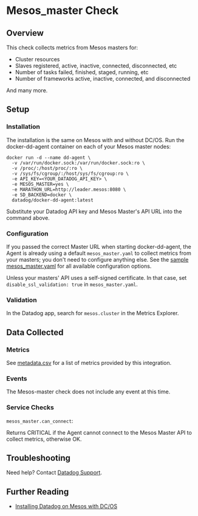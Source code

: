 # Mesos_master Check

## Overview

This check collects metrics from Mesos masters for:

* Cluster resources
* Slaves registered, active, inactive, connected, disconnected, etc
* Number of tasks failed, finished, staged, running, etc
* Number of frameworks active, inactive, connected, and disconnected

And many more.
## Setup
### Installation
The installation is the same on Mesos with and without DC/OS. 
Run the docker-dd-agent container on each of your Mesos master nodes:

```
docker run -d --name dd-agent \
  -v /var/run/docker.sock:/var/run/docker.sock:ro \
  -v /proc/:/host/proc/:ro \
  -v /sys/fs/cgroup/:/host/sys/fs/cgroup:ro \
  -e API_KEY=<YOUR_DATADOG_API_KEY> \
  -e MESOS_MASTER=yes \
  -e MARATHON_URL=http://leader.mesos:8080 \
  -e SD_BACKEND=docker \
  datadog/docker-dd-agent:latest
```

Substitute your Datadog API key and Mesos Master's API URL into the command above.

### Configuration

If you passed the correct Master URL when starting docker-dd-agent, the Agent is already using a default `mesos_master.yaml` to collect metrics from your masters; you don't need to configure anything else. See the [sample mesos_master.yaml](https://github.com/DataDog/integrations-core/blob/master/mesos_master/conf.yaml.example) for all available configuration options.

Unless your masters' API uses a self-signed certificate. In that case, set `disable_ssl_validation: true` in `mesos_master.yaml`.

### Validation

In the Datadog app, search for `mesos.cluster` in the Metrics Explorer.

## Data Collected
### Metrics

See [metadata.csv](https://github.com/DataDog/integrations-core/blob/master/mesos_master/metadata.csv) for a list of metrics provided by this integration.

### Events
The Mesos-master check does not include any event at this time.

### Service Checks

`mesos_master.can_connect`:

Returns CRITICAL if the Agent cannot connect to the Mesos Master API to collect metrics, otherwise OK.

## Troubleshooting
Need help? Contact [Datadog Support](http://docs.datadoghq.com/help/).

## Further Reading

* [Installing Datadog on Mesos with DC/OS](https://www.datadoghq.com/blog/deploy-datadog-dcos/)
